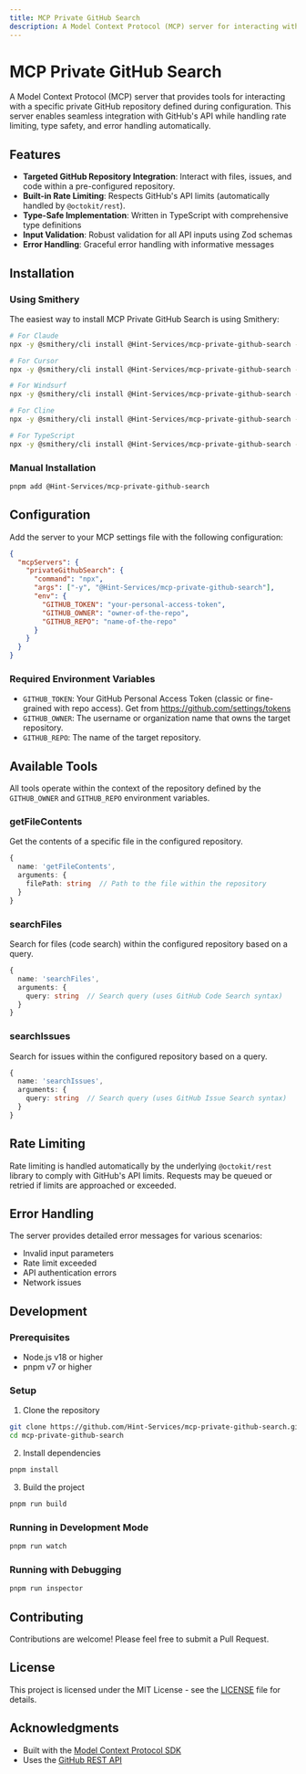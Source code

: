```yaml
---
title: MCP Private GitHub Search
description: A Model Context Protocol (MCP) server for interacting with a specific private GitHub repository defined during configuration
---
```


# MCP Private GitHub Search

A Model Context Protocol (MCP) server that provides tools for interacting with a specific private GitHub repository defined during configuration. This server enables seamless integration with GitHub's API while handling rate limiting, type safety, and error handling automatically.

## Features

- **Targeted GitHub Repository Integration**: Interact with files, issues, and code within a pre-configured repository.
- **Built-in Rate Limiting**: Respects GitHub's API limits (automatically handled by `@octokit/rest`).
- **Type-Safe Implementation**: Written in TypeScript with comprehensive type definitions
- **Input Validation**: Robust validation for all API inputs using Zod schemas
- **Error Handling**: Graceful error handling with informative messages

## Installation

### Using Smithery

The easiest way to install MCP Private GitHub Search is using Smithery:

```bash
# For Claude
npx -y @smithery/cli install @Hint-Services/mcp-private-github-search --client claude

# For Cursor
npx -y @smithery/cli install @Hint-Services/mcp-private-github-search --client cursor

# For Windsurf
npx -y @smithery/cli install @Hint-Services/mcp-private-github-search --client windsurf

# For Cline
npx -y @smithery/cli install @Hint-Services/mcp-private-github-search --client cline

# For TypeScript
npx -y @smithery/cli install @Hint-Services/mcp-private-github-search --client typescript
```

### Manual Installation

```bash
pnpm add @Hint-Services/mcp-private-github-search
```

## Configuration

Add the server to your MCP settings file with the following configuration:

```json
{
  "mcpServers": {
    "privateGithubSearch": {
      "command": "npx",
      "args": ["-y", "@Hint-Services/mcp-private-github-search"],
      "env": {
        "GITHUB_TOKEN": "your-personal-access-token",
        "GITHUB_OWNER": "owner-of-the-repo",
        "GITHUB_REPO": "name-of-the-repo"
      }
    }
  }
}
```

### Required Environment Variables

- `GITHUB_TOKEN`: Your GitHub Personal Access Token (classic or fine-grained with repo access). Get from https://github.com/settings/tokens
- `GITHUB_OWNER`: The username or organization name that owns the target repository.
- `GITHUB_REPO`: The name of the target repository.

## Available Tools

All tools operate within the context of the repository defined by the `GITHUB_OWNER` and `GITHUB_REPO` environment variables.

### getFileContents

Get the contents of a specific file in the configured repository.

```typescript
{
  name: 'getFileContents',
  arguments: {
    filePath: string  // Path to the file within the repository
  }
}
```

### searchFiles

Search for files (code search) within the configured repository based on a query.

```typescript
{
  name: 'searchFiles',
  arguments: {
    query: string  // Search query (uses GitHub Code Search syntax)
  }
}
```

### searchIssues

Search for issues within the configured repository based on a query.

```typescript
{
  name: 'searchIssues',
  arguments: {
    query: string  // Search query (uses GitHub Issue Search syntax)
  }
}
```

## Rate Limiting

Rate limiting is handled automatically by the underlying `@octokit/rest` library to comply with GitHub's API limits. Requests may be queued or retried if limits are approached or exceeded.

## Error Handling

The server provides detailed error messages for various scenarios:

- Invalid input parameters
- Rate limit exceeded
- API authentication errors
- Network issues

## Development

### Prerequisites

- Node.js v18 or higher
- pnpm v7 or higher

### Setup

1. Clone the repository

```bash
git clone https://github.com/Hint-Services/mcp-private-github-search.git
cd mcp-private-github-search
```

2. Install dependencies

```bash
pnpm install
```

3. Build the project

```bash
pnpm run build
```

### Running in Development Mode

```bash
pnpm run watch
```

### Running with Debugging

```bash
pnpm run inspector
```

## Contributing

Contributions are welcome! Please feel free to submit a Pull Request.

## License

This project is licensed under the MIT License - see the [LICENSE](LICENSE) file for details.

## Acknowledgments

- Built with the [Model Context Protocol SDK](https://github.com/modelcontextprotocol/sdk)
- Uses the [GitHub REST API](https://docs.github.com/en/rest)
